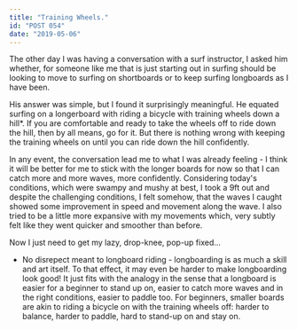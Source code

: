 ```yaml
---
title: "Training Wheels."
id: "POST 054"
date: "2019-05-06"
---
```


The other day I was having a conversation with a surf instructor, I asked him whether, for someone like me that is just starting out in surfing should be looking to move to surfing on shortboards or to keep surfing longboards as I have been. 

His answer was simple, but I found it surprisingly meaningful. He equated surfing on a longerboard with riding a bicycle with training wheels down a hill*. If you are comfortable and ready to take the wheels off to ride down the hill, then by all means, go for it. But there is nothing wrong with keeping the training wheels on until you can ride down the hill confidently. 

In any event, the conversation lead me to what I was already feeling - I think it will be better for me to stick with the longer boards for now so that I can catch more and more waves, more confidently. Considering today's conditions, which were swampy and mushy at best, I took a 9ft out and despite the challenging conditions, I felt somehow, that the waves I caught showed some improvement in speed and movement along the wave. I also tried to be a little more expansive with my movements which, very subtly felt like they went quicker and smoother than before. 

Now I just need to get my lazy, drop-knee, pop-up fixed...


* No disrepect meant to longboard riding - longboarding is as much a skill and art itself. To that effect, it may even be harder to make longboarding look good! It just fits with the analogy in the sense that a longboard is easier for a beginner to stand up on, easier to catch more waves and in the right conditions, easier to paddle too. For beginners, smaller boards are akin to riding a bicycle on with the training wheels off: harder to balance, harder to paddle, hard to stand-up on and stay on. 
